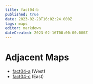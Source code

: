 ```yaml
---
title: fact04-b
published: true
date: 2023-02-28T16:02:24.000Z
tags: maps
editor: markdown
dateCreated: 2023-02-16T00:00:00.000Z
---
```



# Adjacent Maps
 * [fact04-a](/maps/fact04-a) (West)
 * [fact04-c](/maps/fact04-c) (East)
